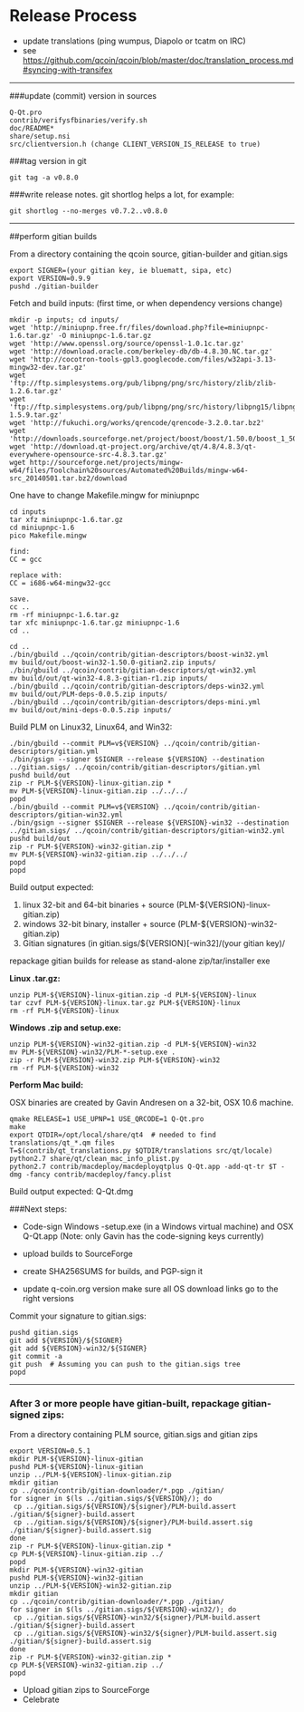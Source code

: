 Release Process
====================

* update translations (ping wumpus, Diapolo or tcatm on IRC)
* see https://github.com/qcoin/qcoin/blob/master/doc/translation_process.md#syncing-with-transifex

* * *

###update (commit) version in sources


	Q-Qt.pro
	contrib/verifysfbinaries/verify.sh
	doc/README*
	share/setup.nsi
	src/clientversion.h (change CLIENT_VERSION_IS_RELEASE to true)

###tag version in git

	git tag -a v0.8.0

###write release notes. git shortlog helps a lot, for example:

	git shortlog --no-merges v0.7.2..v0.8.0

* * *

##perform gitian builds

 From a directory containing the qcoin source, gitian-builder and gitian.sigs
  
	export SIGNER=(your gitian key, ie bluematt, sipa, etc)
	export VERSION=0.9.9
	pushd ./gitian-builder

 Fetch and build inputs: (first time, or when dependency versions change)

	mkdir -p inputs; cd inputs/
	wget 'http://miniupnp.free.fr/files/download.php?file=miniupnpc-1.6.tar.gz' -O miniupnpc-1.6.tar.gz
	wget 'http://www.openssl.org/source/openssl-1.0.1c.tar.gz'
	wget 'http://download.oracle.com/berkeley-db/db-4.8.30.NC.tar.gz'
	wget 'http://cocotron-tools-gpl3.googlecode.com/files/w32api-3.13-mingw32-dev.tar.gz'
	wget 'ftp://ftp.simplesystems.org/pub/libpng/png/src/history/zlib/zlib-1.2.6.tar.gz'
	wget 'ftp://ftp.simplesystems.org/pub/libpng/png/src/history/libpng15/libpng-1.5.9.tar.gz'
	wget 'http://fukuchi.org/works/qrencode/qrencode-3.2.0.tar.bz2'
	wget 'http://downloads.sourceforge.net/project/boost/boost/1.50.0/boost_1_50_0.tar.bz2'
	wget 'http://download.qt-project.org/archive/qt/4.8/4.8.3/qt-everywhere-opensource-src-4.8.3.tar.gz'
	wget http://sourceforge.net/projects/mingw-w64/files/Toolchain%20sources/Automated%20Builds/mingw-w64-src_20140501.tar.bz2/download

One have to change Makefile.mingw for miniupnpc

	cd inputs
	tar xfz miniupnpc-1.6.tar.gz
	cd miniupnpc-1.6
	pico Makefile.mingw
	
	find:
	CC = gcc

	replace with:
	CC = i686-w64-mingw32-gcc

	save.
	cc ..
	rm -rf miniupnpc-1.6.tar.gz
	tar xfc miniupnpc-1.6.tar.gz miniupnpc-1.6
	cd ..

	cd ..
	./bin/gbuild ../qcoin/contrib/gitian-descriptors/boost-win32.yml
	mv build/out/boost-win32-1.50.0-gitian2.zip inputs/
	./bin/gbuild ../qcoin/contrib/gitian-descriptors/qt-win32.yml
	mv build/out/qt-win32-4.8.3-gitian-r1.zip inputs/
	./bin/gbuild ../qcoin/contrib/gitian-descriptors/deps-win32.yml
	mv build/out/PLM-deps-0.0.5.zip inputs/
	./bin/gbuild ../qcoin/contrib/gitian-descriptors/deps-mini.yml
	mv build/out/mini-deps-0.0.5.zip inputs/

 Build PLM on Linux32, Linux64, and Win32:
  
	./bin/gbuild --commit PLM=v${VERSION} ../qcoin/contrib/gitian-descriptors/gitian.yml
	./bin/gsign --signer $SIGNER --release ${VERSION} --destination ../gitian.sigs/ ../qcoin/contrib/gitian-descriptors/gitian.yml
	pushd build/out
	zip -r PLM-${VERSION}-linux-gitian.zip *
	mv PLM-${VERSION}-linux-gitian.zip ../../../
	popd
	./bin/gbuild --commit PLM=v${VERSION} ../qcoin/contrib/gitian-descriptors/gitian-win32.yml
	./bin/gsign --signer $SIGNER --release ${VERSION}-win32 --destination ../gitian.sigs/ ../qcoin/contrib/gitian-descriptors/gitian-win32.yml
	pushd build/out
	zip -r PLM-${VERSION}-win32-gitian.zip *
	mv PLM-${VERSION}-win32-gitian.zip ../../../
	popd
	popd

  Build output expected:

  1. linux 32-bit and 64-bit binaries + source (PLM-${VERSION}-linux-gitian.zip)
  2. windows 32-bit binary, installer + source (PLM-${VERSION}-win32-gitian.zip)
  3. Gitian signatures (in gitian.sigs/${VERSION}[-win32]/(your gitian key)/

repackage gitian builds for release as stand-alone zip/tar/installer exe

**Linux .tar.gz:**

	unzip PLM-${VERSION}-linux-gitian.zip -d PLM-${VERSION}-linux
	tar czvf PLM-${VERSION}-linux.tar.gz PLM-${VERSION}-linux
	rm -rf PLM-${VERSION}-linux

**Windows .zip and setup.exe:**

	unzip PLM-${VERSION}-win32-gitian.zip -d PLM-${VERSION}-win32
	mv PLM-${VERSION}-win32/PLM-*-setup.exe .
	zip -r PLM-${VERSION}-win32.zip PLM-${VERSION}-win32
	rm -rf PLM-${VERSION}-win32

**Perform Mac build:**

  OSX binaries are created by Gavin Andresen on a 32-bit, OSX 10.6 machine.

	qmake RELEASE=1 USE_UPNP=1 USE_QRCODE=1 Q-Qt.pro
	make
	export QTDIR=/opt/local/share/qt4  # needed to find translations/qt_*.qm files
	T=$(contrib/qt_translations.py $QTDIR/translations src/qt/locale)
	python2.7 share/qt/clean_mac_info_plist.py
	python2.7 contrib/macdeploy/macdeployqtplus Q-Qt.app -add-qt-tr $T -dmg -fancy contrib/macdeploy/fancy.plist

 Build output expected: Q-Qt.dmg

###Next steps:

* Code-sign Windows -setup.exe (in a Windows virtual machine) and
  OSX Q-Qt.app (Note: only Gavin has the code-signing keys currently)

* upload builds to SourceForge

* create SHA256SUMS for builds, and PGP-sign it

* update q-coin.org version
  make sure all OS download links go to the right versions

Commit your signature to gitian.sigs:

	pushd gitian.sigs
	git add ${VERSION}/${SIGNER}
	git add ${VERSION}-win32/${SIGNER}
	git commit -a
	git push  # Assuming you can push to the gitian.sigs tree
	popd

-------------------------------------------------------------------------

### After 3 or more people have gitian-built, repackage gitian-signed zips:

From a directory containing PLM source, gitian.sigs and gitian zips

	export VERSION=0.5.1
	mkdir PLM-${VERSION}-linux-gitian
	pushd PLM-${VERSION}-linux-gitian
	unzip ../PLM-${VERSION}-linux-gitian.zip
	mkdir gitian
	cp ../qcoin/contrib/gitian-downloader/*.pgp ./gitian/
	for signer in $(ls ../gitian.sigs/${VERSION}/); do
	 cp ../gitian.sigs/${VERSION}/${signer}/PLM-build.assert ./gitian/${signer}-build.assert
	 cp ../gitian.sigs/${VERSION}/${signer}/PLM-build.assert.sig ./gitian/${signer}-build.assert.sig
	done
	zip -r PLM-${VERSION}-linux-gitian.zip *
	cp PLM-${VERSION}-linux-gitian.zip ../
	popd
	mkdir PLM-${VERSION}-win32-gitian
	pushd PLM-${VERSION}-win32-gitian
	unzip ../PLM-${VERSION}-win32-gitian.zip
	mkdir gitian
	cp ../qcoin/contrib/gitian-downloader/*.pgp ./gitian/
	for signer in $(ls ../gitian.sigs/${VERSION}-win32/); do
	 cp ../gitian.sigs/${VERSION}-win32/${signer}/PLM-build.assert ./gitian/${signer}-build.assert
	 cp ../gitian.sigs/${VERSION}-win32/${signer}/PLM-build.assert.sig ./gitian/${signer}-build.assert.sig
	done
	zip -r PLM-${VERSION}-win32-gitian.zip *
	cp PLM-${VERSION}-win32-gitian.zip ../
	popd

- Upload gitian zips to SourceForge
- Celebrate 

